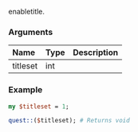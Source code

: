 enabletitle.
### Arguments
**Name**|**Type**|**Description**
:---|:---|:---
titleset|int|

### Example

```perl
my $titleset = 1;

quest::($titleset); # Returns void
```